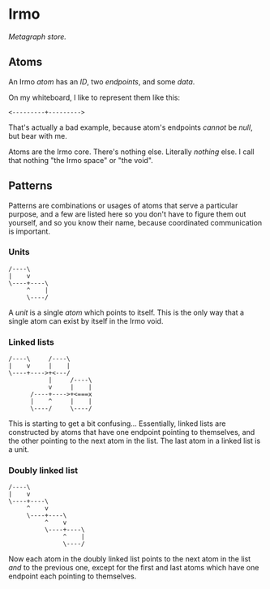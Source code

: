 # Irmo

_Metagraph store._

## Atoms

An Irmo _atom_ has an _ID_, two _endpoints_, and some _data_.

On my whiteboard, I like to represent them like this:

    <---------+--------->

That's actually a bad example, because atom's endpoints _cannot_ be _null_,
but bear with me.

Atoms are the Irmo core. There's nothing else. Literally _nothing_ else. I call
that nothing "the Irmo space" or "the void".

## Patterns

Patterns are combinations or usages of atoms that serve a particular purpose,
and a few are listed here so you don't have to figure them out yourself, and
so you know their name, because coordinated communication is important.

### Units

    /----\
    |    v
    \----+----\
         ^    |
         \----/

A _unit_ is a single _atom_ which points to itself. This is the only way that
a single atom can exist by itself in the Irmo void.

### Linked lists

    /----\     /----\
    |    v     |    |
    \----+---->+<---/
               |     /----\
               v     |    |
          /----+---->+<===x
          |    ^     |    |
          \----/     \----/

This is starting to get a bit confusing... Essentially, linked lists are
constructed by atoms that have one endpoint pointing to themselves, and the
other pointing to the next atom in the list. The last atom in a linked list is
a unit.

### Doubly linked list

    /----\
    |    v
    \----+----\
         ^    v
         \----+----\
              ^    v
              \----+----\
                   ^    |
                   \----/

Now each atom in the doubly linked list points to the next atom in the list
_and_ to the previous one, except for the first and last atoms which have one
endpoint each pointing to themselves.
